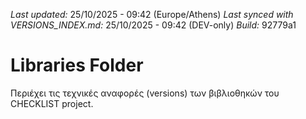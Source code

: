 *Last updated:* 25/10/2025 - 09:42 (Europe/Athens)
*Last synced with VERSIONS_INDEX.md:* 25/10/2025 - 09:42 (DEV-only)
*Build:* 92779a1

# Libraries Folder  
Περιέχει τις τεχνικές αναφορές (versions) των βιβλιοθηκών του CHECKLIST project.

